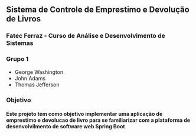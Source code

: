 ## Sistema de Controle de Emprestimo e Devolução de Livros
### Fatec Ferraz - Curso de Análise e Desenvolvimento de Sistemas
### Grupo 1
- George Washington
- John Adams
- Thomas Jefferson

### Objetivo
#### Este projeto tem como  objetivo implementar uma aplicação de emprestimo e devolucao de livro para se familiarizar com a plataforma de desenvolvilmento de software web Spring Boot
